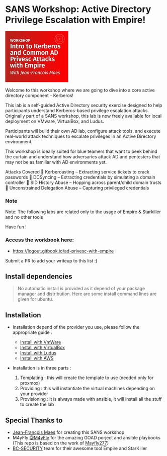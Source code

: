 # SANS Workshop: Active Directory Privilege Escalation with Empire!

<div>
<img src="./sans-2024.jpg"/>
</div>

Welcome to this workshop where we are going to dive into a core active directory component - Kerberos!

This lab is a self-guided Active Directory security exercise designed to help participants understand Kerberos-based privilege escalation attacks. Originally part of a SANS workshop, this lab is now freely available for local deployment on VMware, VirtualBox, and Ludus.

Participants will build their own AD lab, configure attack tools, and execute real-world attack techniques to escalate privileges in an Active Directory environment.

This workshop is ideally suited for blue teamers that want to peek behind the curtain and understand how adversaries attack AD and pentesters that may not be as familiar with AD environments yet.

Attacks Covered
🔹 Kerberoasting – Extracting service tickets to crack passwords
🔹 DCSyncing – Extracting credentials by simulating a domain controller
🔹 SID History Abuse – Hopping across parent/child domain trusts
🔹 Unconstrained Delegation Abuse – Capturing privileged credentials

### Note

Note: The following labs are related only to the usage of Empire & Starkiller and no other tools

Have fun !

### Access the workbook here:

- https://logout.gitbook.io/ad-privesc-with-empire 

Submit a PR to add your writeup to this list :)

## Install dependencies

> No automatic install is provided as it depend of your package manager and distribution. Here are some install command lines are given for ubuntu.

## Installation

- Installation depend of the provider you use, please follow the appropriate guide :
  - [Install with VmWare](./docs/install_with_vmware.md)
  - [Install with VirtualBox](./docs/install_with_virtualbox.md)
  - [Install with Ludus](./docs/install_with_ludus.md)
  - [Install with AWS](./docs/install_with_aws.md)

- Installation is in three parts :
  1. Templating : this will create the template to use (needed only for proxmox) 
  2. Providing : this will instantiate the virtual machines depending on your provider
  3. Provisioning : it is always made with ansible, it will install all the stuff to create the lab

## Special Thanks to

- [Jean-François Maes](https://www.sans.org/profiles/jeanfrancois-maes/) for creating this SANS workshop
- M4yFly [@M4yFly](https://x.com/M4yFly) for the amazing GOAD porject and ansible playbooks (This repo is based on the work of [Mayfly277](https://github.com/Orange-Cyberdefense/GOAD/))
- [BC-SECURITY](https://github.com/BC-SECURITY/) team for their awesome tool Empire and StarKiller
